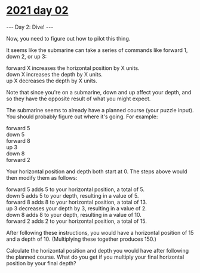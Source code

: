 # [2021 day 02](https://adventofcode.com/2021/day/2)

--- Day 2: Dive! ---

Now, you need to figure out how to pilot this thing.

It seems like the submarine can take a series of commands like forward 1, down 2, or up 3:

forward X increases the horizontal position by X units.\
down X increases the depth by X units.\
up X decreases the depth by X units.

Note that since you're on a submarine, down and up affect your depth, and so they have the opposite result of what you might expect.

The submarine seems to already have a planned course (your puzzle input). You should probably figure out where it's going. For example:

forward 5\
down 5\
forward 8\
up 3\
down 8\
forward 2

Your horizontal position and depth both start at 0. The steps above would then modify them as follows:

forward 5 adds 5 to your horizontal position, a total of 5.\
down 5 adds 5 to your depth, resulting in a value of 5.\
forward 8 adds 8 to your horizontal position, a total of 13.\
up 3 decreases your depth by 3, resulting in a value of 2.\
down 8 adds 8 to your depth, resulting in a value of 10.\
forward 2 adds 2 to your horizontal position, a total of 15.

After following these instructions, you would have a horizontal position of 15 and a depth of 10. (Multiplying these together produces 150.)

Calculate the horizontal position and depth you would have after following the planned course. What do you get if you multiply your final horizontal position by your final depth?